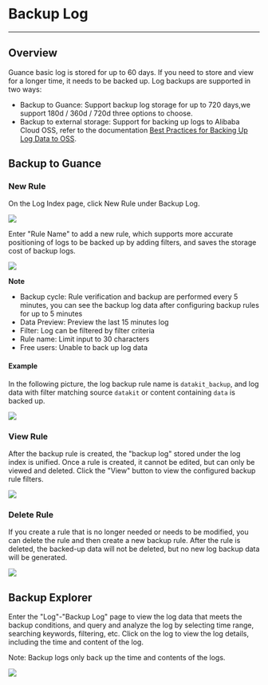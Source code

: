 # Backup Log
---

## Overview

Guance basic log is stored for up to 60 days. If you need to store and view for a longer time, it needs to be backed up. Log backups are supported in two ways: 
 
- Backup to Guance: Support backup log storage for up to 720 days,we support 180d / 360d / 720d three options to choose.     
- Backup to external storage: Support for backing up logs to Alibaba Cloud OSS, refer to the documentation [Best Practices for Backing Up Log Data to OSS](../best-practices/partner/log-backup-to-oss-by-func.md).     


## Backup to Guance

### New Rule

On the Log Index page, click New Rule under Backup Log. 
 
![](img/backup-log-en-1.png) 
 
Enter "Rule Name" to add a new rule, which supports more accurate positioning of logs to be backed up by adding filters, and saves the storage cost of backup logs. 
 
![](img/backup-log-en-2.png) 


**Note**

- Backup cycle: Rule verification and backup are performed every 5 minutes, you can see the backup log data after configuring backup rules for up to 5 minutes    
- Data Preview: Preview the last 15 minutes log    
- Filter: Log can be filtered by filter criteria    
- Rule name: Limit input to 30 characters    
- Free users: Unable to back up log data    


#### Example
 
In the following picture, the log backup rule name is ` datakit_backup `, and log data with filter matching source ` datakit ` or content containing ` data ` is backed up. 


![](img/backup-log-en-3.png)

### View Rule
 
After the backup rule is created, the "backup log" stored under the log index is unified. Once a rule is created, it cannot be edited, but can only be viewed and deleted. Click the "View" button to view the configured backup rule filters. 

![](img/backup-log-en-4.png)

### Delete Rule

If you create a rule that is no longer needed or needs to be modified, you can delete the rule and then create a new backup rule. After the rule is deleted, the backed-up data will not be deleted, but no new log backup data will be generated.

![](img/backup-log-en-5.png)

## Backup Explorer

Enter the "Log"-"Backup Log" page to view the log data that meets the backup conditions, and query and analyze the log by selecting time range, searching keywords, filtering, etc. Click on the log to view the log details, including the time and content of the log.     
 
Note: Backup logs only back up the time and contents of the logs.     

![](img/backup-log-en-6.png)

